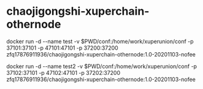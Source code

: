 # chaojigongshi-xuperchain-othernode

docker run -d --name test -v $PWD/conf:/home/work/xuperunion/conf -p 37101:37101 -p 47101:47101 -p 37200:37200 zfq17876911936/chaojigongshi-xuperchain-othernode:1.0-20201103-nofee

docker run -d --name test2 -v $PWD/conf:/home/work/xuperunion/conf -p 37102:37101 -p 47102:47101 -p 37202:37200 zfq17876911936/chaojigongshi-xuperchain-othernode:1.0-20201103-nofee

